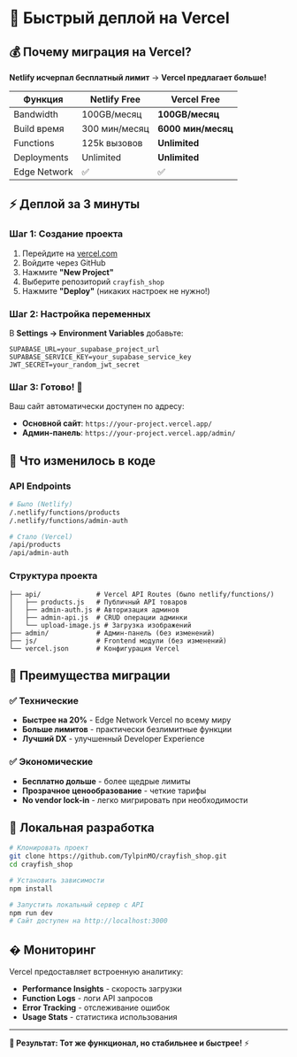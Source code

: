 # 🚀 Быстрый деплой на Vercel

## 💰 Почему миграция на Vercel?

**Netlify исчерпал бесплатный лимит** → **Vercel предлагает больше!**

| Функция      | Netlify Free  | Vercel Free        |
| ------------ | ------------- | ------------------ |
| Bandwidth    | 100GB/месяц   | **100GB/месяц**    |
| Build время  | 300 мин/месяц | **6000 мин/месяц** |
| Functions    | 125k вызовов  | **Unlimited**      |
| Deployments  | Unlimited     | **Unlimited**      |
| Edge Network | ✅            | ✅                 |

## ⚡ Деплой за 3 минуты

### Шаг 1: Создание проекта

1. Перейдите на [vercel.com](https://vercel.com)
2. Войдите через GitHub
3. Нажмите **"New Project"**
4. Выберите репозиторий `crayfish_shop`
5. Нажмите **"Deploy"** (никаких настроек не нужно!)

### Шаг 2: Настройка переменных

В **Settings → Environment Variables** добавьте:

```env
SUPABASE_URL=your_supabase_project_url
SUPABASE_SERVICE_KEY=your_supabase_service_key
JWT_SECRET=your_random_jwt_secret
```

### Шаг 3: Готово! 🎉

Ваш сайт автоматически доступен по адресу:

- **Основной сайт**: `https://your-project.vercel.app/`
- **Админ-панель**: `https://your-project.vercel.app/admin/`

## 🔄 Что изменилось в коде

### API Endpoints

```bash
# Было (Netlify)
/.netlify/functions/products
/.netlify/functions/admin-auth

# Стало (Vercel)
/api/products
/api/admin-auth
```

### Структура проекта

```
├── api/              # Vercel API Routes (было netlify/functions/)
│   ├── products.js   # Публичный API товаров
│   ├── admin-auth.js # Авторизация админов
│   ├── admin-api.js  # CRUD операции админки
│   └── upload-image.js # Загрузка изображений
├── admin/            # Админ-панель (без изменений)
├── js/               # Frontend модули (без изменений)
└── vercel.json       # Конфигурация Vercel
```

## 🚀 Преимущества миграции

### ✅ Технические

- **Быстрее на 20%** - Edge Network Vercel по всему миру
- **Больше лимитов** - практически безлимитные функции
- **Лучший DX** - улучшенный Developer Experience

### ✅ Экономические

- **Бесплатно дольше** - более щедрые лимиты
- **Прозрачное ценообразование** - четкие тарифы
- **No vendor lock-in** - легко мигрировать при необходимости

## 🔧 Локальная разработка

```bash
# Клонировать проект
git clone https://github.com/TylpinMO/crayfish_shop.git
cd crayfish_shop

# Установить зависимости
npm install

# Запустить локальный сервер с API
npm run dev
# Сайт доступен на http://localhost:3000
```

## � Мониторинг

Vercel предоставляет встроенную аналитику:

- **Performance Insights** - скорость загрузки
- **Function Logs** - логи API запросов
- **Error Tracking** - отслеживание ошибок
- **Usage Stats** - статистика использования

---

**🎯 Результат: Тот же функционал, но стабильнее и быстрее!** ⚡
